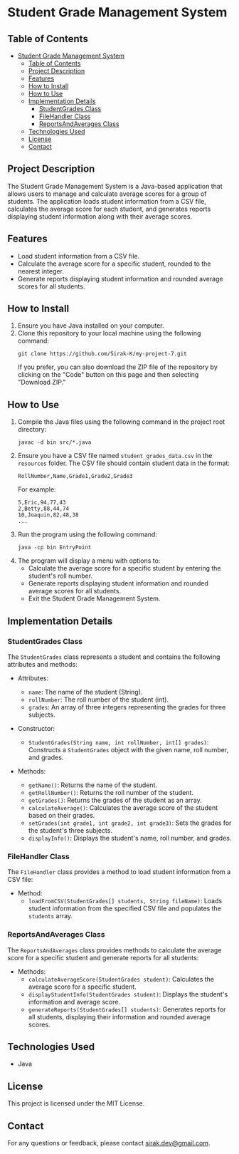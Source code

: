 # Student Grade Management System

## Table of Contents

- [Student Grade Management System](#student-grade-management-system)
  - [Table of Contents](#table-of-contents)
  - [Project Description](#project-description)
  - [Features](#features)
  - [How to Install](#how-to-install)
  - [How to Use](#how-to-use)
  - [Implementation Details](#implementation-details)
    - [StudentGrades Class](#studentgrades-class)
    - [FileHandler Class](#filehandler-class)
    - [ReportsAndAverages Class](#reportsandaverages-class)
  - [Technologies Used](#technologies-used)
  - [License](#license)
  - [Contact](#contact)

## Project Description

The Student Grade Management System is a Java-based application that allows users to manage and calculate average scores for a group of students. The application loads student information from a CSV file, calculates the average score for each student, and generates reports displaying student information along with their average scores.

## Features

- Load student information from a CSV file.
- Calculate the average score for a specific student, rounded to the nearest integer.
- Generate reports displaying student information and rounded average scores for all students.

## How to Install

1. Ensure you have Java installed on your computer.
2. Clone this repository to your local machine using the following command:
   ```
   git clone https://github.com/Sirak-K/my-project-7.git
   ```
   If you prefer, you can also download the ZIP file of the repository by clicking on the "Code" button on this page and then selecting "Download ZIP."

## How to Use

1. Compile the Java files using the following command in the project root directory:
   ```
   javac -d bin src/*.java
   ```
2. Ensure you have a CSV file named `student_grades_data.csv` in the `resources` folder. The CSV file should contain student data in the format:
   ```
   RollNumber,Name,Grade1,Grade2,Grade3
   ```
   For example:
   ```
   5,Eric,94,77,43
   2,Betty,88,44,74
   10,Joaquin,82,48,38
   ...
   ```
3. Run the program using the following command:
   ```
   java -cp bin EntryPoint
   ```
4. The program will display a menu with options to:
   - Calculate the average score for a specific student by entering the student's roll number.
   - Generate reports displaying student information and rounded average scores for all students.
   - Exit the Student Grade Management System.

## Implementation Details

### StudentGrades Class

The `StudentGrades` class represents a student and contains the following attributes and methods:

- Attributes:
  - `name`: The name of the student (String).
  - `rollNumber`: The roll number of the student (int).
  - `grades`: An array of three integers representing the grades for three subjects.

- Constructor:
  - `StudentGrades(String name, int rollNumber, int[] grades)`: Constructs a `StudentGrades` object with the given name, roll number, and grades.

- Methods:
  - `getName()`: Returns the name of the student.
  - `getRollNumber()`: Returns the roll number of the student.
  - `getGrades()`: Returns the grades of the student as an array.
  - `calculateAverage()`: Calculates the average score of the student based on their grades.
  - `setGrades(int grade1, int grade2, int grade3)`: Sets the grades for the student's three subjects.
  - `displayInfo()`: Displays the student's name, roll number, and grades.

### FileHandler Class

The `FileHandler` class provides a method to load student information from a CSV file:

- Method:
  - `loadFromCSV(StudentGrades[] students, String fileName)`: Loads student information from the specified CSV file and populates the `students` array.

### ReportsAndAverages Class

The `ReportsAndAverages` class provides methods to calculate the average score for a specific student and generate reports for all students:

- Methods:
  - `calculateAverageScore(StudentGrades student)`: Calculates the average score for a specific student.
  - `displayStudentInfo(StudentGrades student)`: Displays the student's information and average score.
  - `generateReports(StudentGrades[] students)`: Generates reports for all students, displaying their information and rounded average scores.

## Technologies Used

- Java

## License

This project is licensed under the MIT License.

## Contact

For any questions or feedback, please contact [sirak.dev@gmail.com](mailto:sirak.dev@gmail.com).